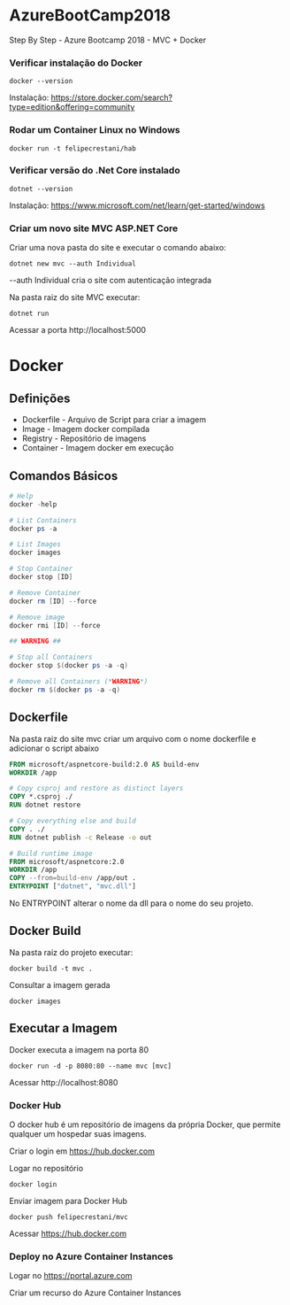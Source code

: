 # AzureBootCamp2018
Step By Step - Azure Bootcamp 2018 - MVC + Docker

### Verificar instalação do Docker

```
docker --version
```

Instalação: https://store.docker.com/search?type=edition&offering=community

### Rodar um Container Linux no Windows

```
docker run -t felipecrestani/hab
```

### Verificar versão do .Net Core instalado

```
dotnet --version
```

Instalação: https://www.microsoft.com/net/learn/get-started/windows


### Criar um novo site MVC ASP.NET Core

Criar uma nova pasta do site e executar o comando abaixo:

```
dotnet new mvc --auth Individual
```

--auth Individual cria o site com autenticação integrada

Na pasta raiz do site MVC executar:

```
dotnet run
```

Acessar a porta http://localhost:5000


# Docker

## Definições

- Dockerfile - Arquivo de Script para criar a imagem
- Image - Imagem docker compilada
- Registry - Repositório de imagens
- Container - Imagem docker em execução


## Comandos Básicos

```PowerShell
# Help
docker -help

# List Containers
docker ps -a 

# List Images
docker images

# Stop Container
docker stop [ID]

# Remove Container
docker rm [ID] --force

# Remove image
docker rmi [ID] --force

## WARNING ##

# Stop all Containers
docker stop $(docker ps -a -q)

# Remove all Containers (*WARNING*)
docker rm $(docker ps -a -q)

```



## Dockerfile

Na pasta raiz do site mvc criar um arquivo com o nome dockerfile e adicionar o script abaixo

```Dockerfile
FROM microsoft/aspnetcore-build:2.0 AS build-env
WORKDIR /app

# Copy csproj and restore as distinct layers
COPY *.csproj ./
RUN dotnet restore

# Copy everything else and build
COPY . ./
RUN dotnet publish -c Release -o out

# Build runtime image
FROM microsoft/aspnetcore:2.0
WORKDIR /app
COPY --from=build-env /app/out .
ENTRYPOINT ["dotnet", "mvc.dll"]
```

No ENTRYPOINT alterar o nome da dll para o nome do seu projeto.

## Docker Build

Na pasta raiz do projeto executar:

```
docker build -t mvc .
```

Consultar a imagem gerada

```
docker images
```

## Executar a Imagem

Docker executa a imagem na porta 80
```
docker run -d -p 8080:80 --name mvc [mvc]
```

Acessar http://localhost:8080


### Docker Hub

O docker hub é um repositório de imagens da própria Docker, que permite qualquer um hospedar suas imagens.

Criar o login em https://hub.docker.com

Logar no repositório
```
docker login
```

Enviar imagem para Docker Hub
```
docker push felipecrestani/mvc
```

Acessar https://hub.docker.com

### Deploy no Azure Container Instances

Logar no https://portal.azure.com

Criar um recurso do Azure Container Instances
















